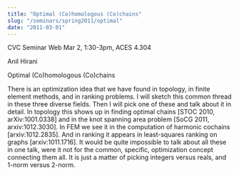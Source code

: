 ```yaml
---
title: "Optimal (Co)homologous (Co)chains"
slug: "/seminars/spring2011/optimal"
date: "2011-03-01"
---
```


CVC Seminar Web Mar 2, 1:30-3pm, ACES 4.304

Anil Hirani

Optimal (Co)homologous (Co)chains

There is an optimization idea that we have found in topology, in finite element methods, and in ranking problems. I will sketch this common thread in these three diverse fields. Then I will pick one of these and talk about it in detail. In topology this shows up in finding optimal chains [STOC 2010, arXiv:1001.0338] and in the knot spanning area problem [SoCG 2011, arxiv:1012.3030]. In FEM we see it in the computation of harmonic cochains [arxiv:1012.2835]. And in ranking it appears in least-squares ranking on graphs [arxiv:1011.1716]. It would be quite impossible to talk about all these in one talk, were it not for the common, specific, optimization concept connecting them all. It is just a matter of picking integers versus reals, and 1-norm versus 2-norm.
